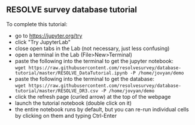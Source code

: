 ## RESOLVE survey database tutorial

To complete this tutorial:

 * go to https://jupyter.org/try
 * click "Try JupyterLab"
 * close open tabs in the Lab (not necessary, just less confusing)
 * open a terminal in the Lab (File>New>Terminal)
 * paste the following into the terminal to get the jupyter notebook:<br/>
  `wget https://raw.githubusercontent.com/resolvesurvey/database-tutorial/master/RESOLVE_DataTutorial.ipynb -P /home/jovyan/demo`
 * paste the following into the terminal to get the database:<br/>
   `wget https://raw.githubusercontent.com/resolvesurvey/database-tutorial/master/RESOLVE_DR3.csv -P /home/jovyan/demo`
 * click the refresh page (curled arrow) at the top of the webpage
 * launch the tutorial notebook (double click on it)
 * the entire notebook runs by default, but you can re-run individual cells by clicking on them and typing Ctrl-Enter
